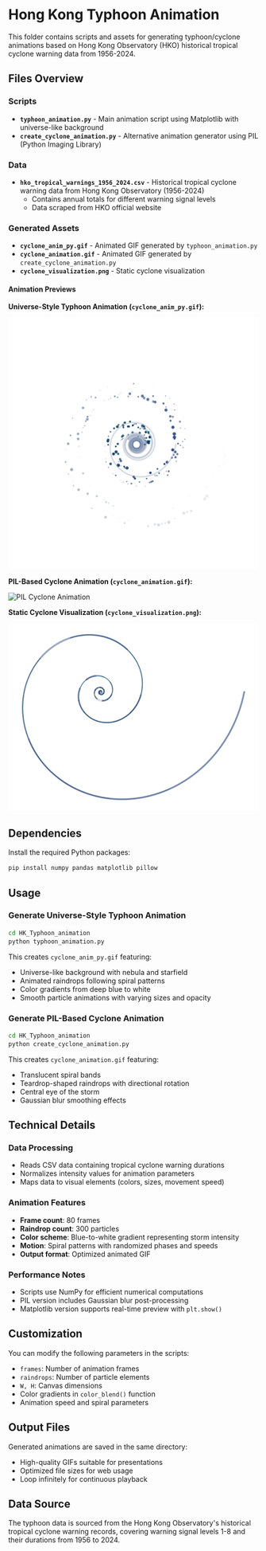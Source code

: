 # Hong Kong Typhoon Animation

This folder contains scripts and assets for generating typhoon/cyclone animations based on Hong Kong Observatory (HKO) historical tropical cyclone warning data from 1956-2024.

## Files Overview

### Scripts
- **`typhoon_animation.py`** - Main animation script using Matplotlib with universe-like background
- **`create_cyclone_animation.py`** - Alternative animation generator using PIL (Python Imaging Library)

### Data
- **`hko_tropical_warnings_1956_2024.csv`** - Historical tropical cyclone warning data from Hong Kong Observatory (1956-2024)
  - Contains annual totals for different warning signal levels
  - Data scraped from HKO official website

### Generated Assets
- **`cyclone_anim_py.gif`** - Animated GIF generated by `typhoon_animation.py`
- **`cyclone_animation.gif`** - Animated GIF generated by `create_cyclone_animation.py`  
- **`cyclone_visualization.png`** - Static cyclone visualization

#### Animation Previews

**Universe-Style Typhoon Animation (`cyclone_anim_py.gif`):**

![Cyclone Animation with Universe Background](cyclone_anim_py.gif)

**PIL-Based Cyclone Animation (`cyclone_animation.gif`):**

![PIL Cyclone Animation](cyclone_animation.gif)

**Static Cyclone Visualization (`cyclone_visualization.png`):**

![Static Cyclone Visualization](cyclone_visualization.png)

## Dependencies

Install the required Python packages:

```bash
pip install numpy pandas matplotlib pillow
```

## Usage

### Generate Universe-Style Typhoon Animation

```bash
cd HK_Typhoon_animation
python typhoon_animation.py
```

This creates `cyclone_anim_py.gif` featuring:
- Universe-like background with nebula and starfield
- Animated raindrops following spiral patterns
- Color gradients from deep blue to white
- Smooth particle animations with varying sizes and opacity

### Generate PIL-Based Cyclone Animation

```bash
cd HK_Typhoon_animation
python create_cyclone_animation.py
```

This creates `cyclone_animation.gif` featuring:
- Translucent spiral bands
- Teardrop-shaped raindrops with directional rotation
- Central eye of the storm
- Gaussian blur smoothing effects

## Technical Details

### Data Processing
- Reads CSV data containing tropical cyclone warning durations
- Normalizes intensity values for animation parameters
- Maps data to visual elements (colors, sizes, movement speed)

### Animation Features
- **Frame count**: 80 frames
- **Raindrop count**: 300 particles
- **Color scheme**: Blue-to-white gradient representing storm intensity
- **Motion**: Spiral patterns with randomized phases and speeds
- **Output format**: Optimized animated GIF

### Performance Notes
- Scripts use NumPy for efficient numerical computations
- PIL version includes Gaussian blur post-processing
- Matplotlib version supports real-time preview with `plt.show()`

## Customization

You can modify the following parameters in the scripts:

- `frames`: Number of animation frames
- `raindrops`: Number of particle elements
- `W, H`: Canvas dimensions
- Color gradients in `color_blend()` function
- Animation speed and spiral parameters

## Output Files

Generated animations are saved in the same directory:
- High-quality GIFs suitable for presentations
- Optimized file sizes for web usage
- Loop infinitely for continuous playback

## Data Source

The typhoon data is sourced from the Hong Kong Observatory's historical tropical cyclone warning records, covering warning signal levels 1-8 and their durations from 1956 to 2024.